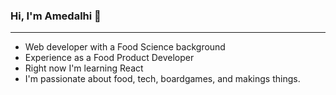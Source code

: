 ### Hi, I'm Amedalhi 👋
---

* Web developer with a Food Science background
* Experience as a Food Product Developer
* Right now I'm learning React
* I'm passionate about food, tech, boardgames, and makings things.  
